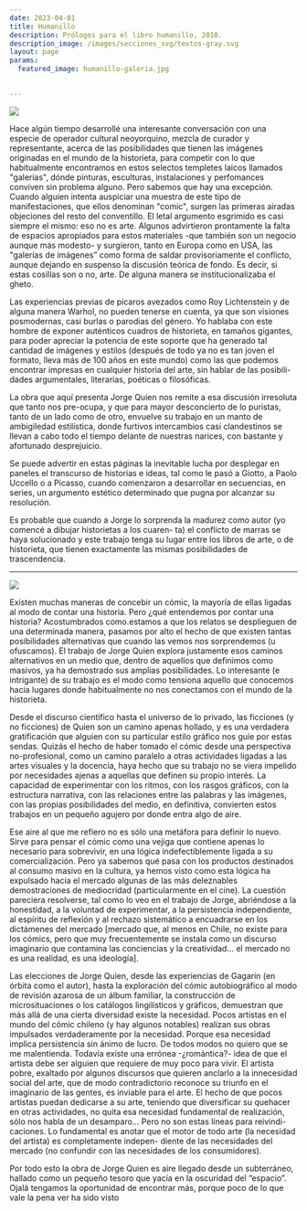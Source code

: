 ```yaml
---
date: 2023-04-01
title: Humanillo
description: Prólogos para el libro humanillo, 2010.
description_image: /images/secciones_svg/textos-gray.svg
layout: page
params:
  featured_image: humanillo-galeria.jpg

 
---
```


![](/images/textos/h1-titulo.svg)

Hace algún tiempo desarrollé una interesante conversación con una especie de operador cultural neoyorquino, mezcla de curador y representante, acerca de las posibilidades que tienen las imágenes originadas en el mundo de la historieta, para competir con lo que habitualmente encontramos en estos selectos templetes laicos llamados "galerías", dónde pinturas, esculturas, instalaciones y perfomances conviven sin problema alguno. Pero sabemos que hay una excepción. Cuando alguien intenta auspiciar una muestra de este tipo de manifestaciones, que ellos denominan "comic", surgen las primeras airadas objeciones del resto del conventillo. El letal argumento esgrimido es casi siempre el mismo: eso no es arte. Algunos advirtieron prontamente la falta de espacios apropiados para estos materiales -que también son un negocio aunque más modesto- y surgieron, tanto en Europa como en USA, las "galerías de imágenes” como forma de saldar provisoriamente el conflicto, aunque dejando en suspenso la discusión teórica de fondo. Es decir, si estas cosillas son o no, arte. De alguna manera se institucionalizaba el gheto.

Las experiencias previas de pícaros avezados como Roy Lichtenstein y de alguna manera Warhol, no pueden tenerse en cuenta, ya que son visiones posmodernas, casi burlas o parodias del género. Yo hablaba con este hombre de exponer auténticos cuadros de historieta, en tamaños gigantes, para poder apreciar la potencia de este soporte que ha generado tal cantidad de imágenes y estilos (después de todo ya no es tan joven el formato, lleva más de 100 años en este mundo) como las que podemos encontrar impresas en cualquier historia del arte, sin hablar de las posibili- dades argumentales, literarias, poéticas o filosóficas.

La obra que aquí presenta Jorge Quien nos remite a esa discusión irresoluta que tanto nos pre-ocupa, y que para mayor desconcierto de lo puristas, tanto de un lado como de otro, envuelve su trabajo en un manto de ambigiledad estilística, donde furtivos intercambios casi clandestinos se llevan a cabo todo el tiempo delante de nuestras narices, con bastante y afortunado desprejuicio.

Se puede advertir en estas páginas la inevitable lucha por desplegar en paneles el transcurso de historias e ideas, tal como le pasó a Giotto, a Paolo Uccello o a Picasso, cuando comenzaron a desarrollar en secuencias, en series, un argumento estético determinado que pugna por alcanzar su resolución.

Es probable que cuando a Jorge lo sorprenda la madurez como autor (yo comencé a dibujar historietas a los cuaren- ta) el conflicto de marras se haya solucionado y este trabajo tenga su lugar entre los libros de arte, o de historieta, que tienen exactamente las mismas posibilidades de trascendencia.  

---

![](/images/textos/h2-titulo.svg)  

Existen muchas maneras de concebir un cómic, la mayoría de ellas ligadas al modo de contar una historia. Pero ¿qué entendemos por contar una historia? Acostumbrados como.estamos a que los relatos se desplieguen de una determinada manera, pasamos por alto el hecho de que existen tantas posibilidades alternativas que cuando las vemos nos sorprendemos (u ofuscamos). El trabajo de Jorge Quien explora justamente esos caminos alternativos en un medio que, dentro de aquellos que definimos como masivos, ya ha demostrado sus amplias posibilidades. Lo interesante (e intrigante) de su trabajo es el modo como tensiona aquello que conocemos hacia lugares donde habitualmente no nos conectamos con el mundo de la historieta.

Desde el discurso científico hasta el universo de lo privado, las ficciones (y no ficciones) de Quien son un camino apenas hollado, y es una verdadera gratificación que alguien con su particular estilo gráfico nos guíe por estas sendas. Quizás el hecho de haber tomado el cómic desde una perspectiva no-profesional, como un camino paralelo a otras actividades ligadas a las artes visuales y la docencia, haya hecho que su trabajo no se viera impelido por necesidades ajenas a aquellas que definen su propio interés. La capacidad de experimentar con los ritmos, con los rasgos gráficos, con la estructura narrativa, con las relaciones entre las palabras y las imágenes, con las propias posibilidades del medio, en definitiva, convierten estos trabajos en un pequeño agujero por donde entra algo de aire.

Ese aire al que me refiero no es sólo una metáfora para definir lo nuevo. Sirve para pensar el cómic como una vejiga que contiene apenas lo necesario para sobrevivir, en una lógica indefectiblemente ligada a su comercialización. Pero ya sabemos qué pasa con los productos destinados al consumo masivo en la cultura, ya hemos visto como esta lógica ha expulsado hacia el mercado algunas de las más deleznables demostraciones de mediocridad (particularmente en el cine). La cuestión pareciera resolverse, tal como lo veo en el trabajo de Jorge, abriéndose a la honestidad, a la voluntad de experimentar, a la persistencia independiente, al espíritu de reflexión y al rechazo sistemático a encuadrarse en los dictámenes del mercado [mercado que, al menos en Chile, no existe para los cómics, pero que muy frecuentemente se instala como un discurso imaginario que contamina las conciencias y la creatividad... el mercado no es una realidad, es una ideología].

Las elecciones de Jorge Quien, desde las experiencias de Gagarin (en órbita como el autor), hasta la exploración del cómic autobiográfico al modo de revisión azarosa de un álbum familiar, la construcción de microsituaciones o los catálogos lingilísticos y gráficos, demuestran que más allá de una cierta diversidad existe la necesidad. Pocos artistas en el mundo del cómic chileno (y hay algunos notables) realizan sus obras impulsados verdaderamente por la necesidad. Porque esa necesidad implica persistencia sin ánimo de lucro. De todos modos no quiero que se me malentienda. Todavía existe una errónea -¿romántica?- idea de que el artista debe ser alguien que requiere de muy poco para vivir. El artista pobre, exaltado por algunos discursos que quieren anclarlo a la innecesidad social del arte, que de modo contradictorio reconoce su triunfo en el imaginario de las gentes, es inviable para el arte. El hecho de que pocos artistas puedan dedicarse a su arte, teniendo que diversificar su quehacer en otras actividades, no quita esa necesidad fundamental de realización, sólo nos habla de un desamparo... Pero no son estas líneas para reivindi- caciones. Lo fundamental es anotar que el motor de todo arte (la necesidad del artista) es completamente indepen- diente de las necesidades del mercado (no confundir con las necesidades de los consumidores).

Por todo esto la obra de Jorge Quien es aire llegado desde un subterráneo, hallado como un pequeño tesoro que yacía en la oscuridad del “espacio”. Ojalá tengamos la oportunidad de encontrar más, porque poco de lo que vale la pena ver ha sido visto



